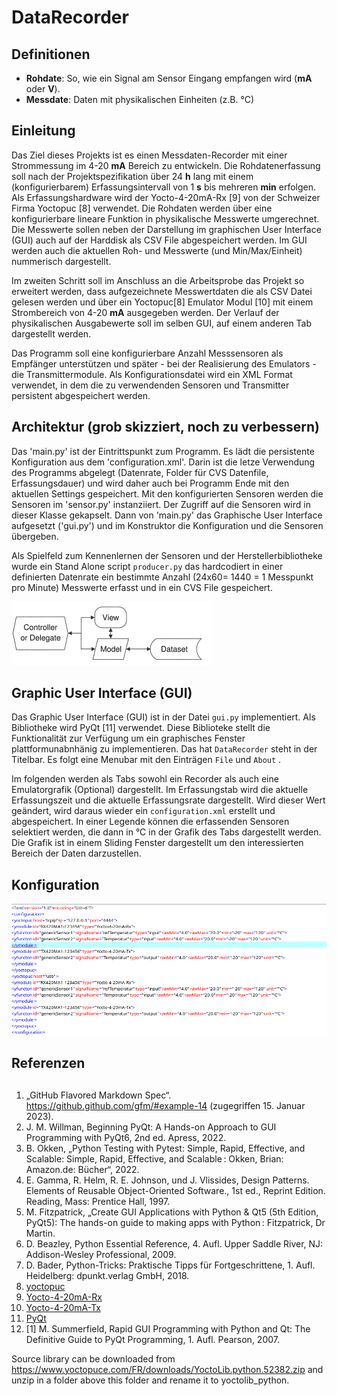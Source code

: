 # DataRecorder

## Definitionen
- **Rohdate**: So, wie ein Signal am Sensor Eingang empfangen wird (**mA** oder **V**).
- **Messdate**: Daten mit physikalischen Einheiten (z.B. °C)

## Einleitung
Das Ziel dieses Projekts ist es einen Messdaten-Recorder mit einer Strommessung im 4-20 **mA** Bereich zu entwickeln. Die Rohdatenerfassung  soll nach der Projektspezifikation über 24 **h** lang mit einem (konfigurierbarem) Erfassungsintervall von 1 **s** bis mehreren **min** erfolgen. Als Erfassungshardware wird der Yocto-4-20mA-Rx [9] von der Schweizer Firma Yoctopuc [8] verwendet. Die Rohdaten werden über eine konfigurierbare lineare Funktion in physikalische Messwerte umgerechnet. Die Messwerte sollen neben der Darstellung im graphischen User Interface (GUI) auch auf der Harddisk als CSV File abgespeichert werden. Im GUI werden auch die aktuellen Roh- und Messwerte (und Min/Max/Einheit) nummerisch dargestellt.

Im zweiten Schritt soll im Anschluss an die Arbeitsprobe das Projekt so erweitert werden, dass aufgezeichnete Messwertdaten die als CSV Datei gelesen werden und über ein Yoctopuc[8] Emulator Modul [10] mit einem Strombereich von 4-20 **mA** ausgegeben werden. Der Verlauf der physikalischen Ausgabewerte soll im selben GUI, auf einem anderen Tab dargestellt werden.

Das Programm soll eine konfigurierbare Anzahl Messsensoren als Empfänger unterstützen und später - bei der Realisierung des Emulators - die Transmittermodule. Als Konfigurationsdatei wird ein XML Format verwendet, in dem die zu verwendenden Sensoren und Transmitter persistent abgespeichert werden.

## Architektur (grob skizziert, noch zu verbessern)
Das 'main.py' ist der Eintrittspunkt zum Programm. Es lädt die persistente Konfiguration aus dem 'configuration.xml'. Darin ist die letze Verwendung des Programms abgelegt (Datenrate, Folder für CVS Datenfile, Erfassungsdauer) und wird daher auch bei Programm Ende mit den aktuellen Settings gespeichert. Mit den konfigurierten Sensoren werden die Sensoren im 'sensor.py' instanziiert. Der Zugriff auf die Sensoren wird in dieser Klasse gekapselt. Dann von 'main.py' das Graphische User Interface aufgesetzt ('gui.py') und im Konstruktor die Konfiguration und die Sensoren übergeben.

Als Spielfeld zum Kennenlernen der Sensoren und der Herstellerbibliotheke wurde ein Stand Alone script `producer.py` das hardcodiert in einer definierten Datenrate ein bestimmte Anzahl (24x60= 1440 = 1 Messpunkt pro Minute) Messwerte erfasst und in ein CVS File gespeichert.
 
![Model View Controller Aufbau](./mvc.png)

## Graphic User Interface (GUI)
Das Graphic User Interface (GUI) ist in der Datei `gui.py` implementiert. Als Bibliotheke wird PyQt [11] verwendet. Diese Biblioteke stellt die Funktionalität zur Verfügung um ein graphisches Fenster plattformunabnhänig zu implementieren. Das hat `DataRecorder` steht in der Titelbar. Es folgt eine Menubar mit den Einträgen `File` und `About` .

Im folgenden werden als Tabs sowohl ein Recorder als auch eine Emulatorgrafik (Optional) dargestellt. Im Erfassungstab wird die aktuelle Erfassungszeit und die aktuelle Erfassungsrate dargestellt. Wird dieser Wert geändert, wird daraus wieder ein `configuration.xml` erstellt und abgespeichert. In einer Legende können die erfassenden Sensoren selektiert werden, die dann in °C in der Grafik des Tabs dargestellt werden.  Die Grafik ist in einem Sliding Fenster dargestellt um den interessierten Bereich der Daten darzustellen.

## Konfiguration
![Xml Konfiguration](./xmlConfig.png)
## Referenzen

## 
1. „GitHub Flavored Markdown Spec“. https://github.github.com/gfm/#example-14 (zugegriffen 15. Januar 2023).
2. J. M. Willman, Beginning PyQt: A Hands-on Approach to GUI Programming with PyQt6, 2nd ed. Apress, 2022.
3. B. Okken, „Python Testing with Pytest: Simple, Rapid, Effective, and Scalable: Simple, Rapid, Effective, and Scalable : Okken, Brian: Amazon.de: Bücher“, 2022. 
4. E. Gamma, R. Helm, R. E. Johnson, und J. Vlissides, Design Patterns. Elements of Reusable Object-Oriented Software., 1st ed., Reprint Edition. Reading, Mass: Prentice Hall, 1997.
5. M. Fitzpatrick, „Create GUI Applications with Python & Qt5 (5th Edition, PyQt5): The hands-on guide to making apps with Python : Fitzpatrick, Dr Martin.
6. D. Beazley, Python Essential Reference, 4. Aufl. Upper Saddle River, NJ: Addison-Wesley Professional, 2009.
7. D. Bader, Python-Tricks: Praktische Tipps für Fortgeschrittene, 1. Aufl. Heidelberg: dpunkt.verlag GmbH, 2018.
8. [yoctopuc](https://www.yoctopuce.com/)
9. [Yocto-4-20mA-Rx](https://www.yoctopuce.com/EN/products/usb-electrical-interfaces/yocto-4-20ma-rx)
10. [Yocto-4-20mA-Tx](https://www.yoctopuce.com/EN/products/usb-electrical-interfaces/yocto-4-20ma-tx)
11. [PyQt](https://www.qt.io/)
12. [1] M. Summerfield, Rapid GUI Programming with Python and Qt: The Definitive Guide to PyQt Programming, 1. Aufl. Pearson, 2007.

Source library can be downloaded  from <https://www.yoctopuce.com/FR/downloads/YoctoLib.python.52382.zip> and unzip in a folder above this folder and rename it to yoctolib_python.
